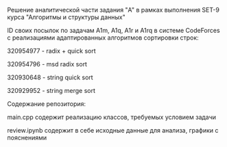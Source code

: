 Решение аналитической части задания "A" в рамках выполнения SET-9 курса "Алгоритмы и структуры данных"

ID своих посылок по задачам A1m, A1q, A1r и A1rq в системе CodeForces с реализациями адаптированных алгоритмов сортировки строк:

320954977 - radix + quick sort

320954796 - msd radix sort

320930648 - string quick sort

320929952 - string merge sort


Содержание репозитория:

main.cpp содержит реализацию классов, требуемых условием задачи

review.ipynb содержит в себе исходные данные для анализа, графики с пояснениями
